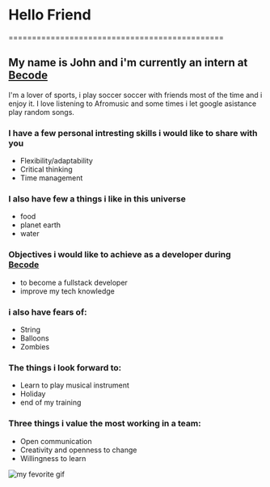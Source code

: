 
# **Hello Friend**

==============================================

## My name is John and i'm currently an intern at **[**Becode**](https://becode.org/ "becode officail website")**

I'm a lover of sports, i play soccer soccer with friends most of the time and i enjoy it.
I love listening to Afromusic and some times i let google asistance play random songs.

### I have a few personal intresting skills i would like to share with you

- Flexibility/adaptability
- Critical thinking
- Time management 

### I also have few a things i like in this universe

- food
- planet earth
- water

### Objectives i would like to achieve as a developer during **[**Becode**](https://becode.org/ "viste becode officail website")**

- to become a fullstack developer
- improve my tech knowledge

### **i also have fears of:**

- String
- Balloons
- Zombies

### The things i look forward to:

- Learn to play musical instrument
- Holiday
- end of my training

### Three things i value the most working in a team:

- Open communication
- Creativity and openness to change
- Willingness to learn

![my fevorite gif](https://media2.giphy.com/media/W5HpuormunlLXMa4LC/giphy.gif?cid=ecf05e47ycey0zhds0k1c9w79qzi00f4cts21r1bdy4ew8ka&ep=v1_gifs_search&rid=giphy.gif&ct=g "my favorite gif")